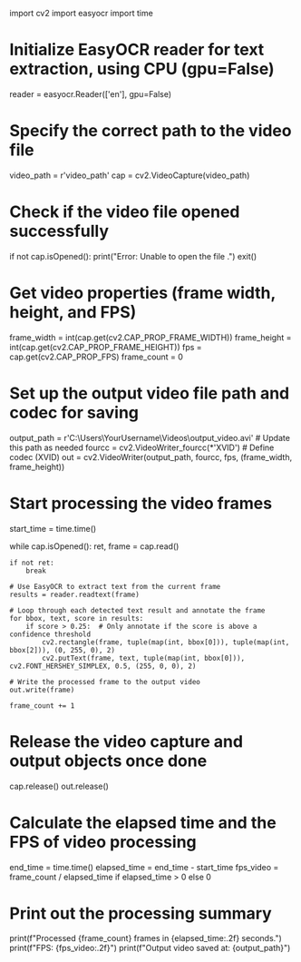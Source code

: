 import cv2
import easyocr
import time

# Initialize EasyOCR reader for text extraction, using CPU (gpu=False)
reader = easyocr.Reader(['en'], gpu=False)

# Specify the correct path to the video file
video_path = r'video_path'
cap = cv2.VideoCapture(video_path)

# Check if the video file opened successfully
if not cap.isOpened():
    print("Error: Unable to open the file .")
    exit()

# Get video properties (frame width, height, and FPS)
frame_width = int(cap.get(cv2.CAP_PROP_FRAME_WIDTH))
frame_height = int(cap.get(cv2.CAP_PROP_FRAME_HEIGHT))
fps = cap.get(cv2.CAP_PROP_FPS)
frame_count = 0

# Set up the output video file path and codec for saving
output_path = r'C:\Users\YourUsername\Videos\output_video.avi'  # Update this path as needed
fourcc = cv2.VideoWriter_fourcc(*'XVID')  # Define codec (XVID)
out = cv2.VideoWriter(output_path, fourcc, fps, (frame_width, frame_height))

# Start processing the video frames
start_time = time.time()

while cap.isOpened():
    ret, frame = cap.read()
    
    if not ret:
        break

    # Use EasyOCR to extract text from the current frame
    results = reader.readtext(frame)

    # Loop through each detected text result and annotate the frame
    for bbox, text, score in results:
        if score > 0.25:  # Only annotate if the score is above a confidence threshold
            cv2.rectangle(frame, tuple(map(int, bbox[0])), tuple(map(int, bbox[2])), (0, 255, 0), 2)
            cv2.putText(frame, text, tuple(map(int, bbox[0])), cv2.FONT_HERSHEY_SIMPLEX, 0.5, (255, 0, 0), 2)

    # Write the processed frame to the output video
    out.write(frame)
    
    frame_count += 1

# Release the video capture and output objects once done
cap.release()
out.release()

# Calculate the elapsed time and the FPS of video processing
end_time = time.time()
elapsed_time = end_time - start_time
fps_video = frame_count / elapsed_time if elapsed_time > 0 else 0

# Print out the processing summary
print(f"Processed {frame_count} frames in {elapsed_time:.2f} seconds.")
print(f"FPS: {fps_video:.2f}")
print(f"Output video saved at: {output_path}")
